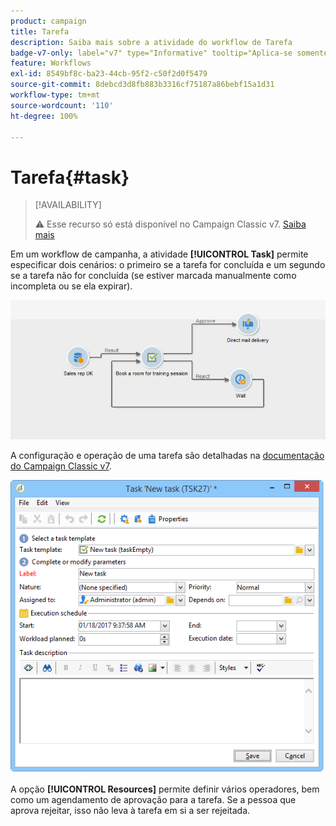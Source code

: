 ```yaml
---
product: campaign
title: Tarefa
description: Saiba mais sobre a atividade do workflow de Tarefa
badge-v7-only: label="v7" type="Informative" tooltip="Aplica-se somente ao Campaign Classic v7"
feature: Workflows
exl-id: 8549bf8c-ba23-44cb-95f2-c50f2d0f5479
source-git-commit: 8debcd3d8fb883b3316cf75187a86bebf15a1d31
workflow-type: tm+mt
source-wordcount: '110'
ht-degree: 100%

---
```


# Tarefa{#task}



>[!AVAILABILITY]
>
>:warning: Esse recurso só está disponível no Campaign Classic v7. [Saiba mais](../../mrm/using/creating-and-managing-tasks.md)

Em um workflow de campanha, a atividade **[!UICONTROL Task]** permite especificar dois cenários: o primeiro se a tarefa for concluída e um segundo se a tarefa não for concluída (se estiver marcada manualmente como incompleta ou se ela expirar).

![](assets/mrm_task_in_workflow.png)

A configuração e operação de uma tarefa são detalhadas na [documentação do Campaign Classic v7](../../mrm/using/creating-and-managing-tasks.md).

![](assets/wkf_task_activity.png)

A opção **[!UICONTROL Resources]** permite definir vários operadores, bem como um agendamento de aprovação para a tarefa. Se a pessoa que aprova rejeitar, isso não leva à tarefa em si a ser rejeitada.
